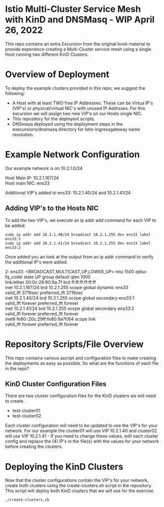 # Istio Multi-Cluster Service Mesh with KinD and DNSMasq - WIP April 26, 2022  
This repo contains an extra Excursion from the original book material to provide experience creating a Multi-Cluster service mesh using a single Host running two different KinD Clusters.  
  
# Overview of Deployment  
To deploy the example clusters provided in this repo, we suggest the following:  
  
- A Host with at least TWO free IP Addresses.  These can be Virtua IP's (VIP's) or physical/virtual NIC's with unused IP Addrsses.  For this excursion we will assign two new VIP's on our Hosts single NIC.  
- This repository for the deployent scripts.  
- DNSmasq deployed using the deployment steps in the execursions/dnsmasq directory for Istio-Ingressgateway name resolution.  
  
# Example Network Configuration  
Our example network is on 10.2.1.0/24  
  
Host Main IP: 10.2.1.167/24  
Host main NIC: ens33
  
Additional VIP's added to ens33:  10.2.1.40/24 and 10.2.1.41/24  
  
## Adding VIP's to the Hosts NIC  
To add the two VIP's, we execute an ip addr add command for each VIP to be added:   
```  
sudo ip addr add 10.2.1.40/24 broadcast 10.2.1.255 dev ens33 label ens33:1  
sudo ip addr add 10.2.1.41/24 broadcast 10.2.1.255 dev ens33 label ens33:2  
```  
Once added you an look at the output from an ip addr command to verify the additional IP's were added.  
  
2: ens33: <BROADCAST,MULTICAST,UP,LOWER_UP> mtu 1500 qdisc fq_codel state UP group default qlen 1000  
    link/ether 00:0c:29:80:9a:7f brd ff:ff:ff:ff:ff:ff  
    inet 10.2.1.167/24 brd 10.2.1.255 scope global dynamic ens33  
       valid_lft 3719sec preferred_lft 3719sec  
    inet 10.2.1.40/24 brd 10.2.1.255 scope global secondary ens33:1  
       valid_lft forever preferred_lft forever  
    inet 10.2.1.41/24 brd 10.2.1.255 scope global secondary ens33:2  
       valid_lft forever preferred_lft forever  
    inet6 fe80::20c:29ff:fe80:9a7f/64 scope link  
       valid_lft forever preferred_lft forever  
  
# Repository Scripts/File Overview  
This repo contains various ascript and configuration files to make creating the deployments as easy as possible.  So what are the functions of each file in the repo?  
  
## KinD Cluster Configuration Files  
There are two cluster configuration files for the KinD clusters we will need to create.  
  
- test-cluster01  
- test-cluster02  
  
Each cluster configuration will need to be updated to use the VIP's for your network.  For our example the cluster01 will use VIP 10.2.1.40 and cluster02 will use VIP 10.2.1.41  -  If you need to change these values, edit each cluster config and replace the (4) IP's in the file(s) with the values for your network before creating the clusters.  

# Deploying the KinD Clusters  
Now that the cluster configurations contain the VIP's for your network, create both clusters using the create-clusters.sh script in the repository.  This script will deploy both KinD clusters that we will use for the exercise.  
  
```
./create-clusters.sh  
```
